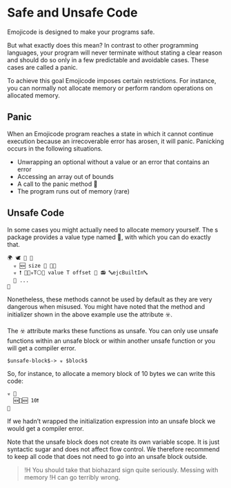 # Safe and Unsafe Code

Emojicode is designed to make your programs safe.

But what exactly does this mean? In contrast to other programming languages,
your program will never terminate without stating a clear reason and should do
so only in a few predictable and avoidable cases. These cases are called a panic.

To achieve this goal Emojicode imposes certain restrictions. For instance,
you can normally not allocate memory or perform random operations on allocated
memory.

## Panic

When an Emojicode program reaches a state in which it cannot continue execution
because an irrecoverable error has arosen, it will panic. Panicking occurs
in the following situations.

- Unwrapping an optional without a value or an error that contains an error
- Accessing an array out of bounds
- A call to the panic method 🤯
- The program runs out of memory (rare)

## Unsafe Code

In some cases you might actually need to allocate memory yourself.
The s package provides a value type named 🧠, with which you can do exactly
that.

```
🌍 🕊 🧠 🍇
  ☣️️ 🆕 size 🔢 🍇🍉
  ☣️️ ❗️ 🐷🐚☣️️T⚪️🍆 value T offset 🔢 📻 🔤ejcBuiltIn🔤
  💭 ...
🍉
```

Nonetheless, these methods cannot be used by default as they are very dangerous
when misused. You might have noted that the method and initializer shown in the
above example use the attribute ☣️️.

The ☣️️ attribute marks these functions as unsafe. You can only use unsafe
functions within an unsafe block or within another unsafe function or you will
get a compiler error.

```syntax
$unsafe-block$-> ☣️️ $block$
```

So, for instance, to allocate a memory block of 10 bytes we can write this code:

```
☣️ 🍇
  🆕🧠🆕 10❗
🍉
```

If we hadn’t wrapped the initialization expression into an unsafe block
we would get a compiler error.

Note that the unsafe block does not create its own variable scope. It is just
syntactic sugar and does not affect flow control. We therefore recommend to keep
all code that does not need to go into an unsafe block outside.

>!H You should take that biohazard sign quite seriously. Messing with memory
>!H can go terribly wrong.
